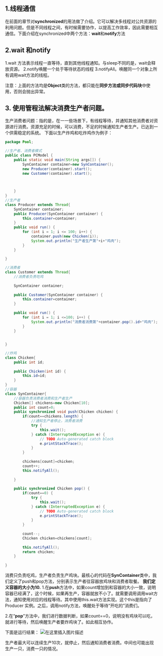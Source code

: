 ﻿## 1.线程通信
在前面的章节对**synchronized**的用法做了介绍。它可以解决多线程对公共资源的利用问题。但是不同线程之间，有时候需要协作，以提高工作效率，因此需要相互通信。下面介绍在synchronized中两个方法：**wait**和**notify**方法
## 2.wait 和notify
1.wait 方法表示线程一直等待，直到其他线程通知。与sleep不同的是，wait会释放资源。
2.notify唤醒一个处于等待状态的线程
3.notifyAll。唤醒同一个对象上所有调用wait方法的线程。

注意：上面的方法均是**Object**类的方法，都只能在**同步方法或同步代码块**中使用，否则会抛出异常。
## 3. 使用管程法解决消费生产者问题。
生产消费者问题：指的是，在一一些场景下，有线程等待，并通知其他消费者对资源进行消费。资源充足的时候，可以消费，不足的时候通知生产者生产。已达到一个供需稳定的系统。
下面以生产炸鸡和吃炸鸡作为例子：

```java
package Pool;

//生产者、消费者模式
public class PCModel {
	public static void main(String args[]) {
		SynContainer container=new SynContainer();
		new Producer(container).start();
		new Customer(container).start();
		
		

	}
}
//生产者
class Producer extends Thread{
	SynContainer container;
	public Producer(SynContainer container) {
		this.container=container;
	}
	public void run() {
		for (int i = 1; i <= 100; i++) {
			container.push(new Chicken(i));
			System.out.println("生产者生产第"+i+"鸡肉");
		}
	}
	
}

//消费者
class Customer extends Thread{
	//消费者负责吃鸡
	
	SynContainer container;
	
	public Customer(SynContainer container) {
		this.container=container;
	}
	
	public void run() {
		for (int i = 1; i <=100; i++) {
			System.out.println("消费者消费第"+container.pop().id+"鸡肉");
		}
	}
	
	
}

//炸鸡
class Chicken{
	public int id;
	
	public Chicken(int id) {
		this.id=id;
	}
}
//容器
class SynContainer{
	//容器负责消费者消费和生产者生产
	Chicken[] chickens=new Chicken[10];
	public int count=0;
	public synchronized void push(Chicken chicken) {
		if(count==chickens.length) {
			//通知生产者停止，消费者消费
			try {
				this.wait();
			} catch (InterruptedException e) {
				// TODO Auto-generated catch block
				e.printStackTrace();
			}
		}
	
		chickens[count]=chicken;
		count++;
		this.notifyAll();
		
	}
	
	public synchronized Chicken pop() {
		if(count==0) {
			try {
				this.wait();
			} catch (InterruptedException e) {
				// TODO Auto-generated catch block
				e.printStackTrace();
			}
		}
		
		count--;
		Chicken chicken=chickens[count];
		
		this.notifyAll();
		return chicken;
	}
	
}
```
消费只负责吃鸡，生产者负责生产鸡块。最核心的代码在**SynContainer**类中，我们定义了push和pop方法，分别表示生产者往容器放鸡块和消费者取餐。
**我们定义容器的大小为10.**
1.在**push**方法中，如果count增加到和容器的大小一致，说明容器已经满了，这个时候，如果再生产，容器就放不小了。就需要调用调用wait方法，通知使用对应的线程等待。其中使用this.wait方法实现。这个this是指向了Producer 实例。之后，调用notify方法，唤醒处于等待“开吃的”消费们。

2.在“**pop**”方法中，我们进行数据判断，如果count==0，说明没有鸡块可以吃，就进行等待，然后唤醒生产者要炸鸡块了。如此相互协作。

下面是运行结果：
![在这里插入图片描述](https://img-blog.csdnimg.cn/ddad93ad67194acab74e70597dfa458c.png?x-oss-process=image/watermark,type_d3F5LXplbmhlaQ,shadow_50,text_Q1NETiBA54ix5Zad6YW45aW255qE5LiA5pes,size_20,color_FFFFFF,t_70,g_se,x_16)

生产者最大可以连续生产10次，就停止，然后通知消费者消费。中间也可能出现生产一只，消费一只的情况。
